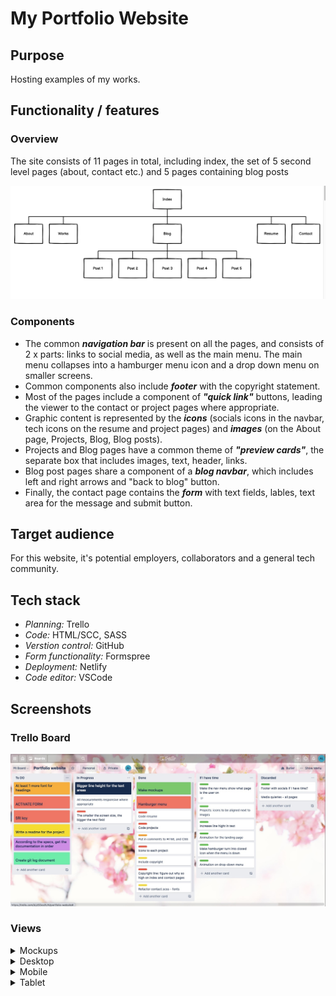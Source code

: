 # My Portfolio Website

## **Purpose**

Hosting examples of my works.

## **Functionality / features**

### **Overview**
The site consists of 11 pages in total, including index, the set of 5 second level pages (about, contact etc.) and 5 pages containing blog posts

![Sitemap](./doc/screenshots/Sitemap.png)
### **Components**
* The common _**navigation bar**_ is present on all the pages, and consists of 2 x parts: links to social media, as well as the main menu. The main menu collapses into a hamburger menu icon and a drop down menu on smaller screens. 
* Common components also include _**footer**_ with the copyright statement. 
* Most of the pages include a component of _**"quick link"**_ buttons, leading the viewer to the contact or project pages where appropriate.
* Graphic content is represented by the _**icons**_ (socials icons in the navbar, tech icons on the resume and project pages) and _**images**_ (on the About page, Projects, Blog, Blog posts).
* Projects and Blog pages have a common theme of _**"preview cards"**_, the separate box that includes images, text, header, links.
* Blog post pages share a component of a _**blog navbar**_, which includes left and right arrows and "back to blog" button.
* Finally, the contact page contains the _**form**_ with text fields, lables, text area for the message and submit button.

## Target audience
For this website, it's potential employers, collaborators and a general tech community.

## Tech stack
* _Planning:_ Trello
* _Code:_ HTML/SCC, SASS
* _Verstion control:_ GitHub 
* _Form functionality:_ Formspree
* _Deployment:_ Netlify
* _Code editor:_ VSCode

## Screenshots

### Trello Board
![Trello board](./doc/screenshots/Trello.jpg)

### Views

<details>
  <summary>Mockups</summary>

Landing page<br/>
![Landing page](./doc/screenshots/mockups/landing.jpg)<br/>
About</br>
![About](./doc/screenshots/mockups/about.jpg)</br>
Projects</br>
![Projects](./doc/screenshots/mockups/projects.jpg)</br>
Blog</br>
![Blog](./doc/screenshots/mockups/blog.jpg)</br>
Blog Post</br>
![Blog Post](./doc/screenshots/mockups/blog-post.jpg)</br>
Resume</br>
![Resume](./doc/screenshots/mockups/resume.jpg)</br>
Contact</br>
![Contact](./doc/screenshots/mockups/contact.jpg)</br>

</details>

<details>
  <summary>Desktop</summary>

Landing page<br/>
![Landing page](./doc/screenshots/Index.png)<br/>
About</br>
![About](./doc/screenshots/About.png)![About-scroll view](./doc/screenshots/About2.png)</br>
Projects</br>
![Projects](./doc/screenshots/Projects.png)![Projects-scroll view](./doc/screenshots/Projects2.png)</br>
Blog</br>
![Blog](./doc/screenshots/Blog.png)![Blog-scroll view](./doc/screenshots/Blog2.png)</br>
Blog Post</br>
![Blog Post](./doc/screenshots/Blog-post.png)![Blog Post-scroll view](./doc/screenshots/Blog-post2.png)</br>
Resume</br>
![Resume](./doc/screenshots/Resume.png)</br>
Contact</br>
![Contact](./doc/screenshots/Contact.png)</br>
</details>

<details>
  <summary>Mobile</summary>

Landing page<br/>
![Landing page](./doc/screenshots/mobile/index.png)<br/>
About</br>
![About](./doc/screenshots/mobile/about.png)</br>
Projects</br>
![Projects](./doc/screenshots/mobile/projects.png)</br>
Blog</br>
![Blog](./doc/screenshots/mobile/blog.png)</br>
Blog Post</br>
![Blog Post](./doc/screenshots/mobile/blog-post.png)</br>
Resume</br>
![Resume](./doc/screenshots/mobile/resume.png)</br>
Contact</br>
![Contact](./doc/screenshots/mobile/contact.png)</br>

</details>

<details>
  <summary>Tablet</summary>

Landing page<br/>
![Landing page](./doc/screenshots/tablet/index.jpg)<br/>
About</br>
![Landing page](./doc/screenshots/tablet/about.jpg)</br>
Projects</br>
![Projects](./doc/screenshots/tablet/projects.jpg)</br>
Blog</br>
![Blog](./doc/screenshots/tablet/blog.jpg)</br>
Resume</br>
![Resume](./doc/screenshots/tablet/resume.jpg)</br>
Contact</br>
![Contact](./doc/screenshots/tablet/contact.jpg)</br>

</details>